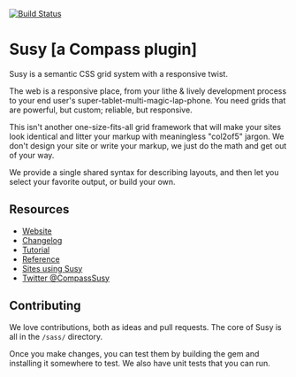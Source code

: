 [![Build Status](https://travis-ci.org/ericam/susy.png?branch=susy-next)](https://travis-ci.org/ericam/susy)

# Susy [a Compass plugin]

Susy is a semantic CSS grid system with a responsive twist.

The web is a responsive place,
from your lithe & lively development process
to your end user's super-tablet-multi-magic-lap-phone.
You need grids that are powerful, but custom;
reliable, but responsive.

This isn't another one-size-fits-all grid framework
that will make your sites look identical
and litter your markup with meaningless "col2of5" jargon.
We don't design your site or write your markup,
we just do the math and get out of your way.

We provide a single shared syntax for describing layouts,
and then let you select your favorite output,
or build your own.

## Resources
- [Website](http://susy.oddbird.net)
- [Changelog](https://github.com/ericam/susy/blob/master/CHANGELOG.mkdn)
- [Tutorial](http://susy.oddbird.net/guides/getting-started/)
- [Reference](http://susy.oddbird.net/guides/reference/)
- [Sites using Susy](http://susy.oddbird.net/sites-using-susy/)
- [Twitter @CompassSusy](http://twitter.com/compasssusy/)

## Contributing

We love contributions,
both as ideas and pull requests.
The core of Susy is all in the `/sass/` directory.

Once you make changes,
you can test them by building the gem
and installing it somewhere to test.
We also have unit tests that you can run.
